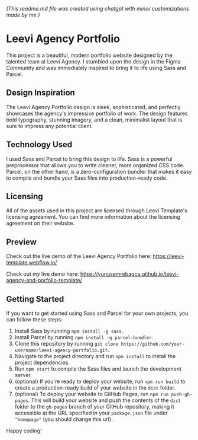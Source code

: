 _(This readme.md file was created using chatgpt with minor customizations made by me.)_

# Leevi Agency Portfolio

This project is a beautiful, modern portfolio website designed by the talented team at Leevi Agency. I stumbled upon the design in the Figma Community and was immediately inspired to bring it to life using Sass and Parcel.

## Design Inspiration

The Leevi Agency Portfolio design is sleek, sophisticated, and perfectly showcases the agency's impressive portfolio of work. The design features bold typography, stunning imagery, and a clean, minimalist layout that is sure to impress any potential client.

## Technology Used

I used Sass and Parcel to bring this design to life. Sass is a powerful preprocessor that allows you to write cleaner, more organized CSS code. Parcel, on the other hand, is a zero-configuration bundler that makes it easy to compile and bundle your Sass files into production-ready code.

## Licensing

All of the assets used in this project are licensed through Leevi Template's licensing agreement. You can find more information about the licensing agreement on their website.

## Preview

Check out the live demo of the Leevi Agency Portfolio here: https://leevi-template.webflow.io/

Check out my live demo here: https://yunusemrebagca.github.io/leevi-agency-and-porfolio-template/

## Getting Started

If you want to get started using Sass and Parcel for your own projects, you can follow these steps:

1. Install Sass by running `npm install -g sass`.
2. Install Parcel by running `npm install -g parcel-bundler`.
3. Clone this repository by running `git clone https://github.com/your-username/leevi-agency-portfolio.git`.
4. Navigate to the project directory and run `npm install` to install the project dependencies.
5. Run `npm start` to compile the Sass files and launch the development server.
6. (optional) If you're ready to deploy your website, run `npm run build` to create a production-ready build of your website in the `dist` folder.
7. (optional) To deploy your website to GitHub Pages, run `npm run push-gh-pages`. This will build your website and push the contents of the `dist` folder to the `gh-pages` branch of your GitHub repository, making it accessible at the URL specified in your `package.json` file under `"homepage"` (you should change this url) .

Happy coding!
